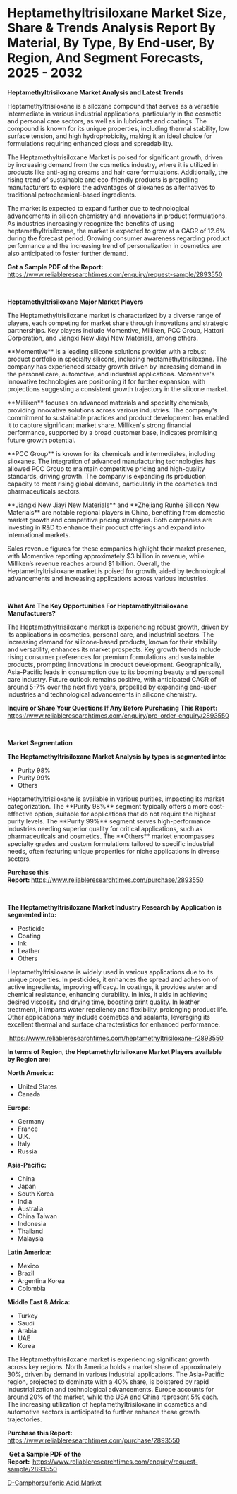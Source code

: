 <p><h1>Heptamethyltrisiloxane Market Size, Share & Trends Analysis Report By Material, By Type, By End-user, By Region, And Segment Forecasts, 2025 - 2032</h1></p><p><strong>Heptamethyltrisiloxane Market Analysis and Latest Trends</strong></p>
<p><p>Heptamethyltrisiloxane is a siloxane compound that serves as a versatile intermediate in various industrial applications, particularly in the cosmetic and personal care sectors, as well as in lubricants and coatings. The compound is known for its unique properties, including thermal stability, low surface tension, and high hydrophobicity, making it an ideal choice for formulations requiring enhanced gloss and spreadability. </p><p>The Heptamethyltrisiloxane Market is poised for significant growth, driven by increasing demand from the cosmetics industry, where it is utilized in products like anti-aging creams and hair care formulations. Additionally, the rising trend of sustainable and eco-friendly products is propelling manufacturers to explore the advantages of siloxanes as alternatives to traditional petrochemical-based ingredients.</p><p>The market is expected to expand further due to technological advancements in silicon chemistry and innovations in product formulations. As industries increasingly recognize the benefits of using heptamethyltrisiloxane, the market is expected to grow at a CAGR of 12.6% during the forecast period. Growing consumer awareness regarding product performance and the increasing trend of personalization in cosmetics are also anticipated to foster further demand.</p></p>
<p><strong>Get a Sample PDF of the Report:&nbsp;</strong> <a href="https://www.reliableresearchtimes.com/enquiry/request-sample/2893550?utm_campaign=2997&utm_medium=2&utm_source=Github&utm_content=ia&utm_term=15032025&utm_id=heptamethyltrisiloxane">https://www.reliableresearchtimes.com/enquiry/request-sample/2893550</a></p>
<p>&nbsp;</p>
<p><strong>Heptamethyltrisiloxane Major Market Players</strong></p>
<p><p>The Heptamethyltrisiloxane market is characterized by a diverse range of players, each competing for market share through innovations and strategic partnerships. Key players include Momentive, Milliken, PCC Group, Hattori Corporation, and Jiangxi New Jiayi New Materials, among others.</p><p>**Momentive** is a leading silicone solutions provider with a robust product portfolio in specialty silicons, including heptamethyltrisiloxane. The company has experienced steady growth driven by increasing demand in the personal care, automotive, and industrial applications. Momentive's innovative technologies are positioning it for further expansion, with projections suggesting a consistent growth trajectory in the silicone market.</p><p>**Milliken** focuses on advanced materials and specialty chemicals, providing innovative solutions across various industries. The company's commitment to sustainable practices and product development has enabled it to capture significant market share. Milliken's strong financial performance, supported by a broad customer base, indicates promising future growth potential.</p><p>**PCC Group** is known for its chemicals and intermediates, including siloxanes. The integration of advanced manufacturing technologies has allowed PCC Group to maintain competitive pricing and high-quality standards, driving growth. The company is expanding its production capacity to meet rising global demand, particularly in the cosmetics and pharmaceuticals sectors.</p><p>**Jiangxi New Jiayi New Materials** and **Zhejiang Runhe Silicon New Materials** are notable regional players in China, benefiting from domestic market growth and competitive pricing strategies. Both companies are investing in R&D to enhance their product offerings and expand into international markets.</p><p>Sales revenue figures for these companies highlight their market presence, with Momentive reporting approximately $3 billion in revenue, while Milliken’s revenue reaches around $1 billion. Overall, the Heptamethyltrisiloxane market is poised for growth, aided by technological advancements and increasing applications across various industries.</p></p>
<p>&nbsp;</p>
<p><strong>What Are The Key Opportunities For Heptamethyltrisiloxane Manufacturers?</strong></p>
<p><p>The Heptamethyltrisiloxane market is experiencing robust growth, driven by its applications in cosmetics, personal care, and industrial sectors. The increasing demand for silicone-based products, known for their stability and versatility, enhances its market prospects. Key growth trends include rising consumer preferences for premium formulations and sustainable products, prompting innovations in product development. Geographically, Asia-Pacific leads in consumption due to its booming beauty and personal care industry. Future outlook remains positive, with anticipated CAGR of around 5-7% over the next five years, propelled by expanding end-user industries and technological advancements in silicone chemistry.</p></p>
<p><strong>Inquire or Share Your Questions If Any Before Purchasing This Report:</strong> <a href="https://www.reliableresearchtimes.com/enquiry/pre-order-enquiry/2893550?utm_campaign=2997&utm_medium=2&utm_source=Github&utm_content=ia&utm_term=15032025&utm_id=heptamethyltrisiloxane">https://www.reliableresearchtimes.com/enquiry/pre-order-enquiry/2893550</a></p>
<p>&nbsp;</p>
<p><strong>Market Segmentation</strong></p>
<p><strong>The Heptamethyltrisiloxane Market Analysis by types is segmented into:</strong></p>
<p><ul><li>Purity 98%</li><li>Purity 99%</li><li>Others</li></ul></p>
<p><p>Heptamethyltrisiloxane is available in various purities, impacting its market categorization. The **Purity 98%** segment typically offers a more cost-effective option, suitable for applications that do not require the highest purity levels. The **Purity 99%** segment serves high-performance industries needing superior quality for critical applications, such as pharmaceuticals and cosmetics. The **Others** market encompasses specialty grades and custom formulations tailored to specific industrial needs, often featuring unique properties for niche applications in diverse sectors.</p></p>
<p><strong>Purchase this Report:&nbsp;</strong><a href="https://www.reliableresearchtimes.com/purchase/2893550?utm_campaign=2997&utm_medium=2&utm_source=Github&utm_content=ia&utm_term=15032025&utm_id=heptamethyltrisiloxane">https://www.reliableresearchtimes.com/purchase/2893550</a></p>
<p>&nbsp;</p>
<p><strong>The Heptamethyltrisiloxane Market Industry Research by Application is segmented into:</strong></p>
<p><ul><li>Pesticide</li><li>Coating</li><li>Ink</li><li>Leather</li><li>Others</li></ul></p>
<p><p>Heptamethyltrisiloxane is widely used in various applications due to its unique properties. In pesticides, it enhances the spread and adhesion of active ingredients, improving efficacy. In coatings, it provides water and chemical resistance, enhancing durability. In inks, it aids in achieving desired viscosity and drying time, boosting print quality. In leather treatment, it imparts water repellency and flexibility, prolonging product life. Other applications may include cosmetics and sealants, leveraging its excellent thermal and surface characteristics for enhanced performance.</p></p>
<p><a href="https://www.reliableresearchtimes.com/heptamethyltrisiloxane-r2893550?utm_campaign=2997&utm_medium=2&utm_source=Github&utm_content=ia&utm_term=15032025&utm_id=heptamethyltrisiloxane">&nbsp;https://www.reliableresearchtimes.com/heptamethyltrisiloxane-r2893550</a></p>
<p><strong>In terms of Region, the Heptamethyltrisiloxane Market Players available by Region are:</strong></p>
<p>
    <p> <strong> North America: </strong>
        <ul>
            <li>United States</li>
            <li>Canada</li>
        </ul>
        </p> 
    <p> <strong> Europe: </strong>
        <ul>
            <li>Germany</li>
            <li>France</li>
            <li>U.K.</li>
            <li>Italy</li>
            <li>Russia</li>
        </ul>
        </p> 
    <p> <strong> Asia-Pacific: </strong>
        <ul>
            <li>China</li>
            <li>Japan</li>
            <li>South Korea</li>
            <li>India</li>
            <li>Australia</li>
            <li>China Taiwan</li>
            <li>Indonesia</li>
            <li>Thailand</li>
            <li>Malaysia</li>
        </ul>
        </p> 
    <p> <strong> Latin America: </strong>
        <ul>
            <li>Mexico</li>
            <li>Brazil</li>
            <li>Argentina Korea</li>
            <li>Colombia</li>
        </ul>
        </p> 
    <p> <strong> Middle East & Africa: </strong>
        <ul>
            <li>Turkey</li>
            <li>Saudi</li>
            <li>Arabia</li>
            <li>UAE</li>
            <li>Korea</li>
        </ul>
    </p>
    </p>
<p><p>The Heptamethyltrisiloxane market is experiencing significant growth across key regions. North America holds a market share of approximately 30%, driven by demand in various industrial applications. The Asia-Pacific region, projected to dominate with a 40% share, is bolstered by rapid industrialization and technological advancements. Europe accounts for around 20% of the market, while the USA and China represent 5% each. The increasing utilization of heptamethyltrisiloxane in cosmetics and automotive sectors is anticipated to further enhance these growth trajectories.</p></p>
<p><strong>Purchase this Report: </strong><a href="https://www.reliableresearchtimes.com/purchase/2893550?utm_campaign=2997&utm_medium=2&utm_source=Github&utm_content=ia&utm_term=15032025&utm_id=heptamethyltrisiloxane">https://www.reliableresearchtimes.com/purchase/2893550</a></p>
<p>&nbsp;<strong>Get a Sample PDF of the Report:&nbsp;&nbsp;</strong><a href="https://www.reliableresearchtimes.com/enquiry/request-sample/2893550?utm_campaign=2997&utm_medium=2&utm_source=Github&utm_content=ia&utm_term=15032025&utm_id=heptamethyltrisiloxane">https://www.reliableresearchtimes.com/enquiry/request-sample/2893550</a></p>
<p><strong></strong></p>
<p><p><a href="https://github.com/carendesrochers299/Market-Research-Report-List-1/blob/main/d-camphorsulfonic-acid-market.md?utm_campaign=2997&utm_medium=2&utm_source=Github&utm_content=ia&utm_term=15032025&utm_id=heptamethyltrisiloxane">D-Camphorsulfonic Acid Market</a></p></p>